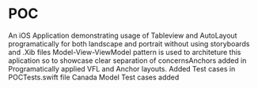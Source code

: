 # POC
An iOS Application demonstrating usage of Tableview and AutoLayout programatically for both landscape and portrait without using storyboards and .Xib files
Model-View-ViewModel pattern is used to architeture this aplication so to showcase clear separation of concernsAnchors added in 
Programatically applied VFL and Anchor layouts.
Added Test cases in POCTests.swift file
Canada Model Test cases added

